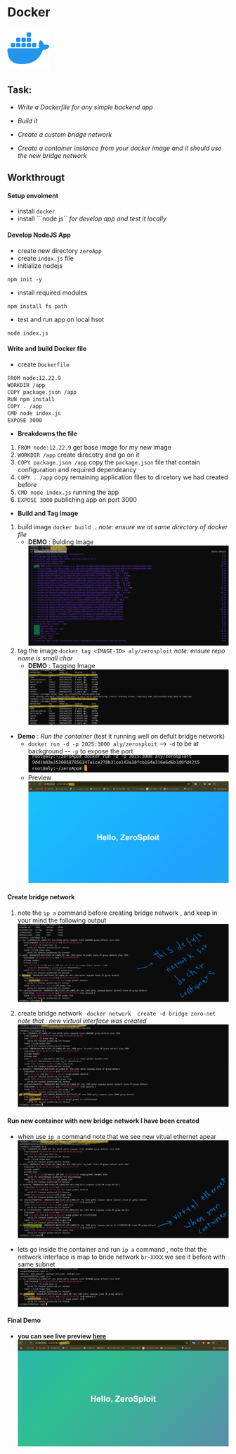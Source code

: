 # Docker 
![Docker](/assets/icons8-docker-96.png)
## Task:
- *Write a Dockerfile for any simple backend app*

- *Build it*

- *Create a custom bridge network* 

- *Create a container instance from your docker image and it should use the new bridge network*

## Workthrougt 
#### Setup envoiment
- install ```docker``` 
- install ```node js`` *for develop app and test it locally*

#### Develop NodeJS App
- create new directory ```zeroApp```
- create ```index.js``` file
- initialize nodejs 
```
npm init -y
```
- install required modules 
```
npm install fs path
```
- test and run app on local hsot 
```
node index.js
```
#### Write and build Docker file
- create ```Dockerfile```
```
FROM node:12.22.9
WORKDIR /app
COPY package.json /app 
RUN npm install
COPY . /app
CMD node index.js
EXPOSE 3000

```
- **Breakdowns the file**
1. ```FROM node:12.22.9``` get base image for my new image
2. ```WORKDIR /app``` create direcotry and go on it 
3. ```COPY package.json /app``` copy the ```package.json``` file that contain configuration and required dependeancy 
4. ```COPY . /app``` copy remaining application files to dircetory we had created before
5. ```CMD node index.js``` running the app
6. ```EXPOSE 3000``` publiching app on port 3000

- **Build and Tag image**
1. build image ``` docker build . ``` *note: ensure we at same directory of docker file*
    * **DEMO** : Bulding Image
    ![image-build](/assets/building-image.png)
2. tag the image ```docker tag <IMAGE-ID> aly/zerosploit``` *note: ensure repo name is small char*
    * **DEMO** : Tagging Image
    ![tag-image](/assets/tagging-image.png)

- **Demo** : *Run the container* (test it running well on defult bridge network)
    * ```docker run -d -p 2025:3000 aly/zerosploit``` --> ```-d``` to be at background -- ```-p``` to expose the port
    ![run](/assets/run-container.png)
    * Preview
    ![running](/assets/running-container.png)

#### Create bridge network
1. note the ```ip a``` command before creating bridge network , and keep in your mind the following output
![net](/assets/defult-network.png)

2. create bridge network ``` docker network  create -d bridge zero-net``` 
*note that : new virtual interface was created*
![bride](/assets/bridge-network.png)

#### Run new container with new bridge network I have been created 
 - when use ```ip a``` command note that we see new vitual ethernet apear
 ![run](/assets/virtual-ethernet.png)

 - lets go inside the container and run ```ip a``` command , note that the network interface is map to bride network ```br-XXXX``` we see it before with same subnet
 ![inside](/assets/inside-container.png)

 #### Final Demo 
 - **you can see live preview [here](http://47.254.196.142:2026/)**
 ![demo](/assets/running.png)


